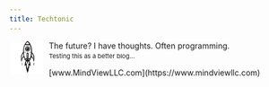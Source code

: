 ```yaml
---
title: Techtonic
---
```

<head>
<link rel="shortcut icon" type="image/webp" href="RocketForFavicon-transformed.webp">
</head>
<p>
  <img src="RocketForFavicon-transformed.webp" style="width: 12%; float: left; margin-right: 10px;">
  The future? I have thoughts. Often programming.<br>
  <span style="font-size: 11px;">Testing this as a better blog...</span>
</p>
[www.MindViewLLC.com](https://www.mindviewllc.com)
